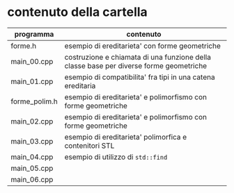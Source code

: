 # contenuto della cartella

   | programma | contenuto |
   | -------------| -------------|
   | forme.h       | esempio di ereditarieta' con forme geometriche |
   | main_00.cpp   | costruzione e chiamata di una funzione della classe base per diverse forme geometriche |
   | main_01.cpp   | esempio di compatibilita' fra tipi in una catena ereditaria |
   | forme_polim.h | esempio di ereditarieta' e polimorfismo con forme geometriche |
   | main_02.cpp   | esempio di ereditarieta' e polimorfismo con forme geometriche |
   | main_03.cpp   | esempio di ereditarieta' polimorfica e contenitori STL |
   | main_04.cpp   | esempio di utilizzo di ```std::find``` |
   | main_05.cpp   |  |
   | main_06.cpp   |  |
